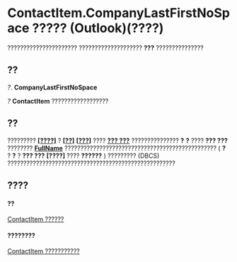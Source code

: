 
# ContactItem.CompanyLastFirstNoSpace ????? (Outlook)(????)

?????????????????????? ???????????????????? **???** ???????????????


## ??

 _?_. **CompanyLastFirstNoSpace**

 _?_ **ContactItem** ??????????????????


## ??

?????????  **[[????]](076cd6f7-7faa-ab1c-254c-3307c40520ee.md)** ? **[[??]](430682f6-a230-887b-404b-a71989121fa2.md)** **[[???]](403b5e5a-037b-cf21-efc2-2bd2a80c3789.md)** ???? **[??? ???](07e0c9b1-1093-2f8a-3b89-ba8570b2bdf5.md)** ??????????????? **?** **?** ???? **??? ???** ???????? **[FullName](3036dc57-31fb-45ad-f51e-49336206581d.md)** ???????????????????????????????????????????????? ( **?** ? **?** ? **??? ???** **[????]** ???? **??????** ) ????????? (DBCS) ?????????????????????????????????????????????????????


## ????


#### ??


[ContactItem ??????](8e32093c-a678-f1fd-3f35-c2d8994d166f.md)
#### ????????


[ContactItem ???????????](http://msdn.microsoft.com/library/a8b13369-4c87-02aa-e62a-1f3067e559fa%28Office.15%29.aspx)
